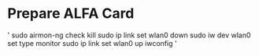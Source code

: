 # Prepare ALFA Card
'
sudo airmon-ng check kill
sudo ip link set wlan0 down
sudo iw dev wlan0 set type monitor
sudo ip link set wlan0 up
iwconfig
'
